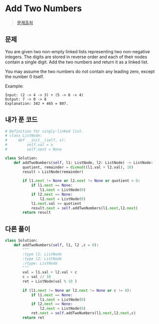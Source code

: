 # Add Two Numbers


> [문제출처](https://leetcode.com/problems/add-two-numbers)

## 문제
You are given two non-empty linked lists representing two non-negative integers. The digits are stored in reverse order and each of their nodes contain a single digit. Add the two numbers and return it as a linked list.  

You may assume the two numbers do not contain any leading zero, except the number 0 itself.

Example:

	Input: (2 -> 4 -> 3) + (5 -> 6 -> 4)
    Output: 7 -> 0 -> 8
	Explanation: 342 + 465 = 807.


## 내가 푼 코드

```python
# Definition for singly-linked list.
# class ListNode:
#     def __init__(self, x):
#         self.val = x
#         self.next = None

class Solution:
    def addTwoNumbers(self, l1: ListNode, l2: ListNode) -> ListNode:
        quotient, remainder = divmod((l1.val + l2.val), 10)
        result = ListNode(remainder)
        
        if l1.next != None or l2.next != None or quotient > 0:
            if l1.next == None:
                l1.next = ListNode(0)
            if l2.next == None:
                l2.next = ListNode(0)
            l1.next.val += quotient
            result.next = self.addTwoNumbers(l1.next,l2.next)
        return result
```


## 다른 풀이
```python
class Solution:
    def addTwoNumbers(self, l1, l2 ,c = 0):
        """
        :type l1: ListNode
        :type l2: ListNode
        :rtype: ListNode
        """
        val = l1.val + l2.val + c
        c = val // 10
        ret = ListNode(val % 10 ) 
        
        if (l1.next != None or l2.next != None or c != 0):
            if l1.next == None:
                l1.next = ListNode(0)
            if l2.next == None:
                l2.next = ListNode(0)
            ret.next = self.addTwoNumbers(l1.next,l2.next,c)
        return ret
```


